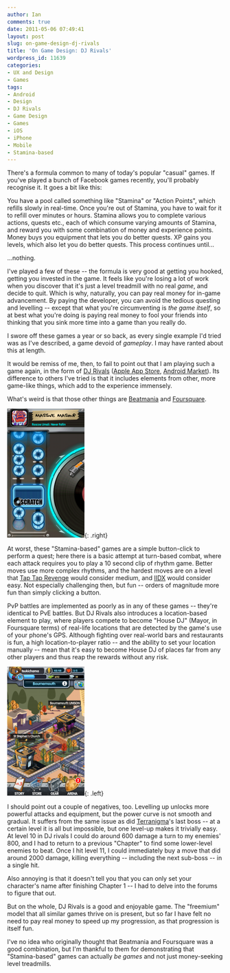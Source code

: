 ```yaml
---
author: Ian
comments: true
date: 2011-05-06 07:49:41
layout: post
slug: on-game-design-dj-rivals
title: 'On Game Design: DJ Rivals'
wordpress_id: 11639
categories:
- UX and Design
- Games
tags:
- Android
- Design
- DJ Rivals
- Game Design
- Games
- iOS
- iPhone
- Mobile
- Stamina-based
---
```


There's a formula common to many of today's popular "casual" games.  If you've played a bunch of Facebook games recently, you'll probably recognise it.  It goes a bit like this:

You have a pool called something like "Stamina" or "Action Points", which refills slowly in real-time.  Once you're out of Stamina, you have to wait for it to refill over minutes or hours.  Stamina allows you to complete various actions, quests etc., each of which consume varying amounts of Stamina, and reward you with some combination of money and experience points.  Money buys you equipment that lets you do better quests.  XP gains you levels, which also let you do better quests.  This process continues until...

...nothing.

I've played  a few of these -- the formula is very good at getting you hooked, getting you invested in the game.  It feels like you're losing a lot of work when you discover that it's just a level treadmill with no real _game_, and decide to quit.  Which is why, naturally, you can pay real money for in-game advancement.  By paying the developer, you can avoid the tedious questing and levelling -- except that what you're circumventing is _the game itself_, so at best what you're doing is paying real money to fool your friends into thinking that you sink more time into a game than you really do.

I swore off these games a year or so back, as every single example I'd tried was as I've described, a game devoid of _gameplay_.  I may have ranted about this at length.

It would be remiss of me, then, to fail to point out that I am playing such a game again, in the form of [DJ Rivals](http://booyah.com) ([Apple App Store](http://itunes.apple.com/us/app/dj-rivals/id403425296?mt=8&ls=1), [Android Market](https://market.android.com/details?id=com.booyah.deejay)).  Its difference to others I've tried is that it includes elements from other, more game-like things, which add to the experience immensely.

What's weird is that those other things are [Beatmania](http://www.konami.jp/am/bm) and [Foursquare](http://4sq.com).

![Rythm Game elements in DJ Rivals](/img/blog/2011/05/wpid-screenshot_1-180x300.png){: .right}

At worst, these "Stamina-based" games are a simple button-click to perform a quest; here there is a basic attempt at turn-based combat, where each attack requires you to play a 10 second clip of rhythm game.  Better moves use more complex rhythms, and the hardest moves are on a level that [Tap Tap Revenge](http://www.tapulous.com) would consider medium, and [IIDX](http://www.konami.jp/am/bm2dx) would consider easy.  Not especially challenging then, but fun -- orders of magnitude more fun than simply clicking a button.

PvP battles are implemented as poorly as in any of these games -- they're identical to PvE battles.  But DJ Rivals also introduces a location-based element to play, where players compete to become "House DJ" (Mayor, in Foursquare terms) of real-life locations that are detected by the game's use of your phone's GPS.  Although fighting over real-world bars and restaurants is fun, a high location-to-player ratio -- and the ability to set your location manually -- mean that it's easy to become House DJ of places far from any other players and thus reap the rewards without any risk.

![Real world locations in DJ Rivals](/img/blog/2011/05/wpid-snap20110506_073604-180x300.png){: .left}

I should point out a couple of negatives, too.  Levelling up unlocks more powerful attacks and equipment, but the power curve is not smooth and gradual.  It suffers from the same issue as did [Terranigma](http://en.wikipedia.com/wiki/Terranigma)'s last boss -- at a certain level it is all but impossible, but one level-up makes it trivially easy.  At level 10 in DJ rivals I could do around 600 damage a turn to my enemies' 800, and I had to return to a previous "Chapter" to find some lower-level enemies to beat.  Once I hit level 11, I could immediately buy a move that did around 2000 damage, killing everything -- including the next sub-boss -- in a single hit.

Also annoying is that it doesn't tell you that you can only set your character's name after finishing Chapter 1 -- I had to delve into the forums to figure that out.

But on the whole, DJ Rivals is a good and enjoyable game.  The "freemium" model that all similar games thrive on is present, but so far I have felt no need to pay real money to speed up my progression, as that progression is itself fun.

I've no idea who originally thought that Beatmania and Foursquare was a good combination, but I'm thankful to them for demonstrating that "Stamina-based" games can actually _be games_ and not just money-seeking level treadmills. 
